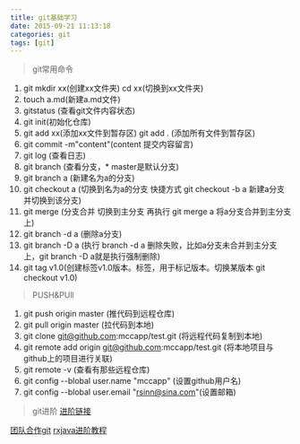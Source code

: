 ```yaml
---
title: git基础学习
date: 2015-09-21 11:13:18
categories: git
tags: [git]
---
```


> git常用命令

 1. git mkdir xx(创建xx文件夹) cd xx(切换到xx文件夹) 
 2. touch a.md(新建a.md文件)
 3. gitstatus (查看git文件内容状态) 
 4. git init(初始化仓库)
 5. git add xx(添加xx文件到暂存区) git add . (添加所有文件到暂存区)
 6. git commit -m"content"(content 提交内容留言)
 7. git log (查看日志)
 8. git branch (查看分支，* master是默认分支)
 9. git branch a (新建名为a的分支)
 10. git checkout a (切换到名为a的分支 快捷方式 git checkout -b a 新建a分支并切换到该分支)
 11. git merge (分支合并 切换到主分支 再执行 git merge a 将a分支合并到主分支上)
 12. git branch -d a (删除a分支)
 13. git branch -D a (执行 branch -d a 删除失败，比如a分支未合并到主分支上，git branch -D a就是执行强制删除)
 14. git tag v1.0(创建标签v1.0版本。标签，用于标记版本。切换某版本 git checkout v1.0)
 

> PUSH&PUll

 1. git push origin master (推代码到远程仓库)
 2. git pull origin master (拉代码到本地)
 3. git clone git@github.com:mccapp/test.git (将远程代码复制到本地)
 4. git remote add origin git@github.com:mccapp/test.git (将本地项目与github上的项目进行关联)
 5. git remote -v (查看有那些远程仓库)
 6. git config --blobal user.name "mccapp" (设置github用户名)
 7. git config --blobal user.email  "rsinn@sina.com"(设置邮箱)
 

> git进阶
 [进阶链接][1]


[团队合作git][2]
[rxjava进阶教程][3]


  [1]: http://stormzhang.com/github/2016/06/16/learn-github-from-zero5/
  [2]: http://stormzhang.com/github/2016/07/09/learn-from-github-from-zero6/
  [3]: http://blog.csdn.net/column/details/retrofit.html
 